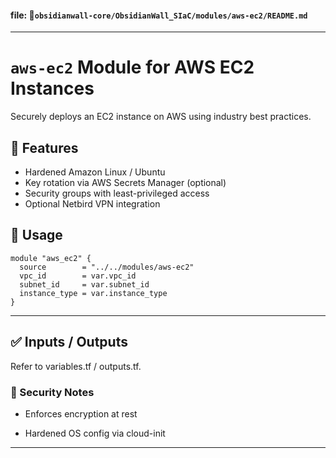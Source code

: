 
#### file: 📁`obsidianwall-core/ObsidianWall_SIaC/modules/aws-ec2/README.md`

---

# `aws-ec2` Module for AWS EC2 Instances

Securely deploys an EC2 instance on AWS using industry best practices.

## 🚀 Features

- Hardened Amazon Linux / Ubuntu
- Key rotation via AWS Secrets Manager (optional)
- Security groups with least-privileged access
- Optional Netbird VPN integration

## 🧩 Usage

```hcl
module "aws_ec2" {
  source        = "../../modules/aws-ec2"
  vpc_id        = var.vpc_id
  subnet_id     = var.subnet_id
  instance_type = var.instance_type
}
```
---
## ✅ Inputs / Outputs
Refer to variables.tf / outputs.tf.


### 🔐 Security Notes
 - Enforces encryption at rest

 - Hardened OS config via cloud-init
---

